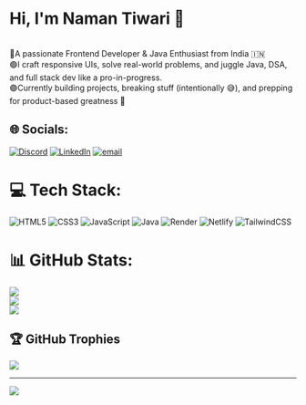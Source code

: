 # Hi, I'm Naman Tiwari 💫
<br>🔵A passionate Frontend Developer & Java Enthusiast from India 🇮🇳  <br>🟢I craft responsive UIs, solve real-world problems, and juggle Java, DSA, and full stack dev like a pro-in-progress.  <br>🟣Currently building projects, breaking stuff (intentionally 😅), and prepping for product-based greatness 🚀<br>


## 🌐 Socials:
[![Discord](https://img.shields.io/badge/Discord-%237289DA.svg?logo=discord&logoColor=white)](https://discord.gg/https://discord.gg/nyjQ5gDhCY) [![LinkedIn](https://img.shields.io/badge/LinkedIn-%230077B5.svg?logo=linkedin&logoColor=white)](https://linkedin.com/in/https://www.linkedin.com/in/naman-tiwari-816b7928b/) [![email](https://img.shields.io/badge/Email-D14836?logo=gmail&logoColor=white)](mailto:namantiwari.dev@gmail.com) 

# 💻 Tech Stack:
![HTML5](https://img.shields.io/badge/html5-%23E34F26.svg?style=for-the-badge&logo=html5&logoColor=white) ![CSS3](https://img.shields.io/badge/css3-%231572B6.svg?style=for-the-badge&logo=css3&logoColor=white) ![JavaScript](https://img.shields.io/badge/javascript-%23323330.svg?style=for-the-badge&logo=javascript&logoColor=%23F7DF1E) ![Java](https://img.shields.io/badge/java-%23ED8B00.svg?style=for-the-badge&logo=openjdk&logoColor=white) ![Render](https://img.shields.io/badge/Render-%46E3B7.svg?style=for-the-badge&logo=render&logoColor=white) ![Netlify](https://img.shields.io/badge/netlify-%23000000.svg?style=for-the-badge&logo=netlify&logoColor=#00C7B7) ![TailwindCSS](https://img.shields.io/badge/tailwindcss-%2338B2AC.svg?style=for-the-badge&logo=tailwind-css&logoColor=white)
# 📊 GitHub Stats:
![](https://github-readme-stats.vercel.app/api?username=Sciber766&theme=tokyonight&hide_border=false&include_all_commits=false&count_private=false)<br/>
![](https://nirzak-streak-stats.vercel.app/?user=Sciber766&theme=tokyonight&hide_border=false)<br/>
![](https://github-readme-stats.vercel.app/api/top-langs/?username=Sciber766&theme=tokyonight&hide_border=false&include_all_commits=false&count_private=false&layout=compact)

## 🏆 GitHub Trophies
![](https://github-profile-trophy.vercel.app/?username=Sciber766&theme=radical&no-frame=false&no-bg=false&margin-w=4)

---
[![](https://visitcount.itsvg.in/api?id=Sciber766&icon=0&color=0)](https://visitcount.itsvg.in)

<!-- Proudly created with GPRM ( https://gprm.itsvg.in ) -->
